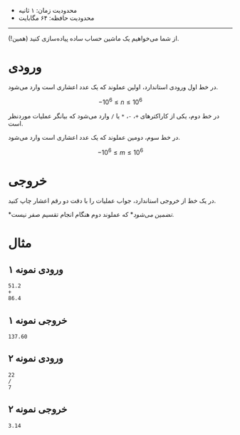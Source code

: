 + محدودیت زمان: ۱ ثانیه
+ محدودیت حافظه: ۶۴ مگابایت

----
از شما می‌خواهیم یک ماشین حساب ساده پیاده‌سازی کنید (همین!).

# ورودی

در خط اول ورودی استاندارد، اولین عملوند که یک عدد اعشاری است وارد می‌شود.

$$-10^6 \leq n \leq 10^6$$

در خط دوم، یکی از کاراکترهای `+`، `-`، `*` یا `/` وارد می‌شود که بیانگر عملیات موردنظر است.

در خط سوم، دومین عملوند که یک عدد اعشاری است وارد می‌شود.

$$-10^6 \leq m \leq 10^6$$

# خروجی

در یک خط از خروجی استاندارد، جواب عملیات را با دقت دو رقم اعشار چاپ کنید.

\**تضمین می‌شود** که عملوند دوم هنگام انجام تقسیم صفر نیست.

# مثال

## ورودی نمونه ۱

```
51.2
+
86.4
```

## خروجی نمونه ۱

```
137.60
```


## ورودی نمونه ۲

```
22
/
7
```

## خروجی نمونه ۲

```
3.14
```

